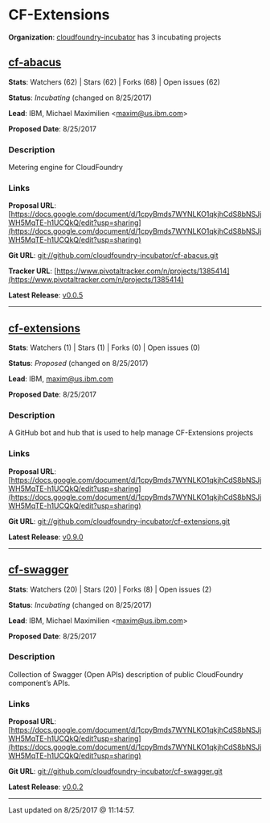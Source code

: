 # CF-Extensions

**Organization**: [cloudfoundry-incubator](https://github.com/cloudfoundry-incubator) has 3 incubating projects

## [cf-abacus](git://github.com/cloudfoundry-incubator/cf-abacus.git)

**Stats**: Watchers (62) | Stars (62) | Forks (68) | Open issues (62)

**Status**: *Incubating* (changed on 8/25/2017)

**Lead**: IBM, Michael Maximilien &lt;maxim@us.ibm.com&gt;

**Proposed Date**: 8/25/2017

### Description
Metering engine for CloudFoundry

### Links

**Proposal URL**: [https://docs.google.com/document/d/1cpyBmds7WYNLKO1qkjhCdS8bNSJjWH5MqTE-h1UCQkQ/edit?usp=sharing](https://docs.google.com/document/d/1cpyBmds7WYNLKO1qkjhCdS8bNSJjWH5MqTE-h1UCQkQ/edit?usp=sharing)

**Git URL**: [git://github.com/cloudfoundry-incubator/cf-abacus.git](git://github.com/cloudfoundry-incubator/cf-abacus.git)

**Tracker URL**: [https://www.pivotaltracker.com/n/projects/1385414](https://www.pivotaltracker.com/n/projects/1385414)

**Latest Release**: [v0.0.5](https://api.github.com/repos/cloudfoundry-incubator/cf-abacus/tarball/v0.0.5)



---

## [cf-extensions](git://github.com/cloudfoundry-incubator/cf-extensions.git)

**Stats**: Watchers (1) | Stars (1) | Forks (0) | Open issues (0)

**Status**: *Proposed* (changed on 8/25/2017)

**Lead**: IBM, maxim@us.ibm.com

**Proposed Date**: 8/25/2017

### Description
A GitHub bot and hub that is used to help manage CF-Extensions projects

### Links

**Proposal URL**: [https://docs.google.com/document/d/1cpyBmds7WYNLKO1qkjhCdS8bNSJjWH5MqTE-h1UCQkQ/edit?usp=sharing](https://docs.google.com/document/d/1cpyBmds7WYNLKO1qkjhCdS8bNSJjWH5MqTE-h1UCQkQ/edit?usp=sharing)

**Git URL**: [git://github.com/cloudfoundry-incubator/cf-extensions.git](git://github.com/cloudfoundry-incubator/cf-extensions.git)



**Latest Release**: [v0.9.0](https://api.github.com/repos/cloudfoundry-incubator/cf-extensions/tarball/v0.9.0)



---

## [cf-swagger](git://github.com/cloudfoundry-incubator/cf-swagger.git)

**Stats**: Watchers (20) | Stars (20) | Forks (8) | Open issues (2)

**Status**: *Incubating* (changed on 8/25/2017)

**Lead**: IBM, Michael Maximilien &lt;maxim@us.ibm.com&gt;

**Proposed Date**: 8/25/2017

### Description
Collection of Swagger (Open APIs) description of public CloudFoundry component’s APIs. 

### Links

**Proposal URL**: [https://docs.google.com/document/d/1cpyBmds7WYNLKO1qkjhCdS8bNSJjWH5MqTE-h1UCQkQ/edit?usp=sharing](https://docs.google.com/document/d/1cpyBmds7WYNLKO1qkjhCdS8bNSJjWH5MqTE-h1UCQkQ/edit?usp=sharing)

**Git URL**: [git://github.com/cloudfoundry-incubator/cf-swagger.git](git://github.com/cloudfoundry-incubator/cf-swagger.git)



**Latest Release**: [v0.0.2](https://api.github.com/repos/cloudfoundry-incubator/cf-swagger/tarball/v0.0.2)



---

Last updated on 8/25/2017 @ 11:14:57.